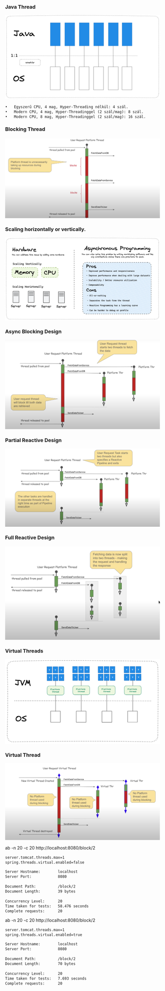 
### Java Thread
![java_threads.png](java_threads.png)

	•	Egyszerű CPU, 4 mag, Hyper-Threading nélkül: 4 szál.
	•	Modern CPU, 4 mag, Hyper-Threadinggel (2 szál/mag): 8 szál.
	•	Modern CPU, 8 mag, Hyper-Threadinggel (2 szál/mag): 16 szál.

### Blocking Thread
![blocking_thread.png](blocking_thread.png)

### Scaling horizontally or vertically.
![java_threads.png](scaling_options.png)

### Async Blocking Design
![async_block_design.png](async_block_design.png)

### Partial Reactive Design
![partial_reactive_design.png](partial_reactive_design.png)

### Full Reactive Design
![full_reactive_design.png](full_reactive_design.png)

### Virtual Threads
![java_threads.png](virtual_threads.png)

### Virtual Thread
![java_thread.png](virtual_thread.png)


ab -n 20 -c 20 http://localhost:8080/block/2
``` 
server.tomcat.threads.max=1
spring.threads.virtual.enabled=false
``` 

```       
Server Hostname:        localhost
Server Port:            8080

Document Path:          /block/2
Document Length:        39 bytes

Concurrency Level:      20
Time taken for tests:   58.476 seconds
Complete requests:      20
``` 

ab -n 20 -c 20 http://localhost:8080/block/2
``` 
server.tomcat.threads.max=1
spring.threads.virtual.enabled=true
``` 

```       
Server Hostname:        localhost
Server Port:            8080

Document Path:          /block/2
Document Length:        70 bytes

Concurrency Level:      20
Time taken for tests:   7.693 seconds
Complete requests:      20
``` 